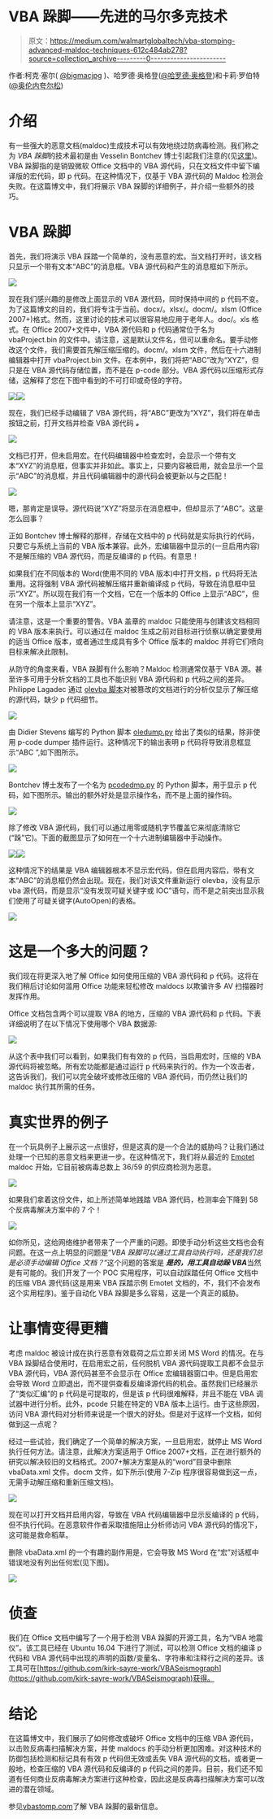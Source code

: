 # VBA 跺脚——先进的马尔多克技术

> 原文：<https://medium.com/walmartglobaltech/vba-stomping-advanced-maldoc-techniques-612c484ab278?source=collection_archive---------0----------------------->

作者:柯克·塞尔( [@bigmacjpg](https://twitter.com/bigmacjpg) )、哈罗德·奥格登([@哈罗德·奥格登](https://twitter.com/haroldogden))和卡莉·罗伯特([@奥伦内夸尔松](https://twitter.com/OrOneEqualsOne))

# 介绍

有一些强大的恶意文档(maldoc)生成技术可以有效地绕过防病毒检测。我们称之为 *VBA 跺脚*的技术最初是由 Vesselin Bontchev 博士引起我们注意的(见[这里](https://github.com/bontchev/pcodedmp))。VBA 跺脚指的是销毁微软 Office 文档中的 VBA 源代码，只在文档文件中留下编译版的宏代码，即 p 代码。在这种情况下，仅基于 VBA 源代码的 Maldoc 检测会失败。在这篇博文中，我们将展示 VBA 跺脚的详细例子，并介绍一些额外的技巧。

# VBA 跺脚

首先，我们将演示 VBA 踩踏一个简单的，没有恶意的宏。当文档打开时，该文档只显示一个带有文本“ABC”的消息框。VBA 源代码和产生的消息框如下所示。

![](img/3ec4977b3ef9e237a2bbd055701ad1cc.png)

现在我们感兴趣的是修改上面显示的 VBA 源代码，同时保持中间的 p 代码不变。为了这篇博文的目的，我们将专注于当前。docx/。xlsx/。docm/。xlsm (Office 2007+)格式。然而，这里讨论的技术可以很容易地应用于老年人。doc/。xls 格式。在 Office 2007+文件中，VBA 源代码和 p 代码通常位于名为 vbaProject.bin 的文件中。请注意，这是默认文件名，但可以重命名。要手动修改这个文件，我们需要首先解压缩压缩的。docm/。xlsm 文件，然后在十六进制编辑器中打开 vbaProject.bin 文件。在本例中，我们将把“ABC”改为“XYZ”，但只是在 VBA 源代码存储位置，而不是在 p-code 部分。VBA 源代码以压缩形式存储，这解释了您在下图中看到的不可打印或奇怪的字符。

![](img/ebe5f48c794cae1c2632cb369eb2a58a.png)![](img/10b9e145f76f6fdef2543ed2c51c036d.png)

现在，我们已经手动编辑了 VBA 源代码，将“ABC”更改为“XYZ”，我们将在单击 按钮之前，打开文档并检查 VBA 源代码 ***。***

![](img/96be46b48beaa33c708dc05ebf3217e1.png)

文档已打开，但未启用宏。在代码编辑器中检查宏时，会显示一个带有文本“XYZ”的消息框，但事实并非如此。事实上，只要内容被启用，就会显示一个显示“ABC”的消息框，并且代码编辑器中的源代码会被更新以与之匹配！

![](img/7543712ee17b59113976ae1aa9121419.png)

嗯，那肯定是误导。源代码说“XYZ”将显示在消息框中，但却显示了“ABC”。这是怎么回事？

正如 Bontchev 博士解释的那样，存储在文档中的 p 代码就是实际执行的代码，只要它与系统上当前的 VBA 版本兼容。此外，宏编辑器中显示的(一旦启用内容)不是解压缩的 VBA 源代码，而是反编译的 p 代码。有意思！

如果我们在不同版本的 Word(使用不同的 VBA 版本)中打开文档，p 代码将无法重用。这将强制 VBA 源代码被解压缩并重新编译成 p 代码，导致在消息框中显示“XYZ”。所以现在我们有一个文档，它在一个版本的 Office 上显示“ABC”，但在另一个版本上显示“XYZ”。

请注意，这是一个重要的警告。VBA 盖章的 maldoc 只能使用与创建该文档相同的 VBA 版本来执行。可以通过在 maldoc 生成之前对目标进行侦察以确定要使用的适当 Office 版本，或者通过生成具有多个 Office 版本的 maldoc 并将它们喷向目标来解决此限制。

从防守的角度来看，VBA 跺脚有什么影响？Maldoc 检测通常仅基于 VBA 源。甚至许多可用于分析文档的工具也不能识别 VBA 源代码和 p 代码之间的差异。Philippe Lagadec 通过 [olevba 脚本](https://github.com/decalage2/oletools/wiki/olevba)对被篡改的文档进行的分析仅显示了解压缩的源代码，缺少 p 代码细节。

![](img/45716c776a96f29a684342fe747da104.png)

由 Didier Stevens 编写的 Python 脚本 [oledump.py](https://blog.didierstevens.com/programs/oledump-py/) 给出了类似的结果，除非使用 p-code dumper 插件运行。这种情况下的输出表明 p 代码将导致消息框显示“ABC ”,如下图所示。

![](img/5d10193d28942579404cf7ad70527338.png)

Bontchev 博士发布了一个名为 [pcodedmp.py](https://github.com/bontchev/pcodedmp) 的 Python 脚本，用于显示 p 代码，如下图所示。输出的额外好处是显示操作名，而不是上面的操作码。

![](img/2d812948967694f2eed839b567804272.png)

除了修改 VBA 源代码，我们可以通过用零或随机字节覆盖它来彻底清除它(“跺”它)。下面的截图显示了如何在一个十六进制编辑器中手动操作。

![](img/c2988cbc2a4bb72b8fb39ec6f67982c9.png)![](img/558aa8bb218d899d6cc5965bba995ee1.png)

这种情况下的结果是 VBA 编辑器根本不显示宏代码，但在启用内容后，带有文本“ABC”的消息框仍然会出现。现在，我们对该文件重新运行 olevba，没有显示 vba 源代码，而是显示“没有发现可疑关键字或 IOC”语句，而不是之前突出显示我们使用了可疑关键字(AutoOpen)的表格。

![](img/642ea831764988be2f4b7fa875568d9c.png)

# 这是一个多大的问题？

我们现在将更深入地了解 Office 如何使用压缩的 VBA 源代码和 p 代码。这将在我们稍后讨论如何滥用 Office 功能来轻松修改 maldocs 以欺骗许多 AV 扫描器时发挥作用。

Office 文档包含两个可以提取 VBA 的地方，压缩的 VBA 源代码和 p 代码。下表详细说明了在以下情况下使用哪个 VBA 数据源:

![](img/027fa85c8eaf53241e26279208b587eb.png)

从这个表中我们可以看到，如果我们有有效的 p 代码，当启用宏时，压缩的 VBA 源代码将被忽略。所有宏功能都是通过运行 p 代码来执行的。作为一个攻击者，这告诉我们，我们可以完全破坏或修改压缩的 VBA 源代码，而仍然让我们的 maldoc 执行其所需的任务。

# 真实世界的例子

在一个玩具例子上展示这一点很好，但是这真的是一个合法的威胁吗？让我们通过处理一个已知的恶意文档来更进一步。在这种情况下，我们将从最近的 [Emotet](https://www.cyber.nj.gov/threat-profiles/trojan-variants/emotet) maldoc 开始，它目前被病毒总数上 36/59 的供应商检测为恶意。

![](img/97caaa5ee3b480e1a236c932edb73080.png)

如果我们拿着这份文件，如上所述简单地践踏 VBA 源代码，检测率会下降到 58 个反病毒解决方案中的 7 个！

![](img/b9a597601fc8b1e3c45f1d60d01756e3.png)

如你所见，这给网络维护者带来了一个严重的问题。即使手动分析这些文档也会有问题。在这一点上明显的问题是“*VBA 跺脚可以通过工具自动执行吗，还是我们总是必须手动编辑 Office 文档？*“这个问题的答案是 ***是的，用工具自动跺 VBA***当然是有可能的。我们开发了一个 POC 实用程序，可以自动踩踏任何 Office 文档中的压缩 VBA 源代码(这是用来 VBA 踩踏示例 Emotet 文档的，不，我们不会发布这个实用程序)。鉴于自动化 VBA 跺脚是多么容易，这是一个真正的威胁。

# 让事情变得更糟

考虑 maldoc 被设计成在执行恶意有效载荷之后立即关闭 MS Word 的情况。在与 VBA 跺脚结合使用时，在启用宏之前，任何脱机 VBA 源代码提取工具都不会显示 VBA 源代码，VBA 源代码甚至不会显示在 Office 宏编辑器窗口中。但是启用宏会导致 Word 立即退出，而不提供查看反编译源代码的机会。虽然我们已经展示了“类似汇编”的 p 代码是可提取的，但是该 p 代码很难解释，并且不能在 VBA 调试器中进行分析。此外，pcode 只能在特定的 VBA 版本上运行。由于这些原因，访问 VBA 源代码对分析师来说是一个很大的好处。但是对于这样一个文档，如何做到这一点呢？

经过一些试验，我们确定了一个简单的解决方案，一旦启用宏，就停止 MS Word 执行任何方法。请注意，此解决方案适用于 Office 2007+文档，正在进行额外的研究以解决较旧的文档格式。2007+解决方案是从的“word”目录中删除 vbaData.xml 文件。docm 文件，如下所示(使用 7-Zip 程序很容易做到这一点，无需手动解压缩和重新压缩文档)。

![](img/be635481fb56d5e53af5d76b2843ba9e.png)

现在可以打开文档并启用内容，导致在 VBA 代码编辑器中显示反编译的 p 代码，但不执行代码。在恶意软件作者采取措施阻止分析师访问 VBA 源代码的情况下，这可能是救命稻草。

删除 vbaData.xml 的一个有趣的副作用是，它会导致 MS Word 在“宏”对话框中错误地没有列出任何宏(见下图)。

![](img/5f4e45598b9fc7cacff1bbae16754c99.png)

# 侦查

我们在 Office 文档中编写了一个用于检测 VBA 跺脚的开源工具，名为“VBA 地震仪”。该工具已经在 Ubuntu 16.04 下进行了测试，可以检测 Office 文档的编译 p 代码和 VBA 源代码中出现的声明的函数/变量名、字符串和注释行之间的差异。该工具可在[https://github.com/kirk-sayre-work/VBASeismograph](https://github.com/kirk-sayre-work/VBASeismograph)获得。

# 结论

在这篇博文中，我们展示了如何修改或破坏 Office 文档中的压缩 VBA 源代码，以击败反病毒扫描解决方案，并使 maldocs 的手动分析更加困难。对这种技术的防御包括检测和标记具有有效 p 代码但无效或丢失 VBA 源代码的文档，或者更一般地，检查压缩的 VBA 源代码和反编译的 p 代码之间的差异。目前，我们还不知道有任何商业反病毒解决方案进行这种检查，因此这是反病毒扫描解决方案可以改进的潜在领域。

参见[vbastomp.com](http://vbastomp.com)了解 VBA 跺脚的最新信息。